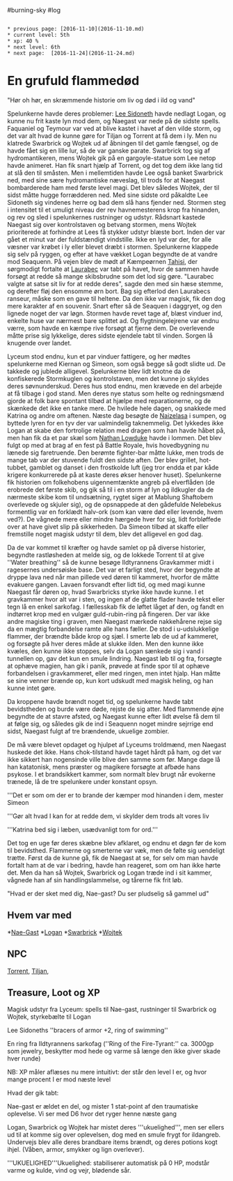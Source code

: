 #burning-sky #log

```ad-info

* previous page: [2016-11-10](2016-11-10.md)
* current level: 5th
* xp: 40 %
* next level: 6th
* next page:  [2016-11-24](2016-11-24.md) 
```

# En grufuld flammedød  
"Hør oh hør, en skræmmende historie om liv og død i ild og vand"
Spelunkerne havde deres problemer: [Lee Sidoneth](Lee%20Sidoneth.md) havde nedlagt Logan, og kunne nu frit kaste lyn mod dem, og Naegast var nede på de sidste spells. Faquaniel og Teymour var ved at blive kastet i havet af den vilde storm, og det var alt hvad de kunne gøre for Tiljan og Torrent at få dem i ly. Men nu klatrede Swarbrick og Wojtek ud af åbningen til det gamle fængsel, og de havde fået sig en lille lur, så de var ganske parate. Swarbrick tog sig af hydromantikeren, mens Wojtek gik på en gargoyle-statue som Lee netop havde animeret. Han fik snart hjælp af Torrent, og det tog dem ikke lang tid at slå den til småsten. Men i mellemtiden havde Lee også banket Swarbrick ned, med sine sære hydromantiske næveslag, til trods for at Naegast bombarderede ham med første level magi. Det blev således Wojtek, der til sidst måtte hugge forrædderen ned. Med sine sidste ord påkaldte Lee Sidoneth sig vindenes herre og bad dem slå hans fjender ned. Stormen steg i intensitet til et umuligt niveau der rev havnemesterens krop fra hinanden, og rev og sled i spelunkernes rustninger og udstyr. Rådsnart kastede Naegast sig over kontrolstaven og betvang stormen, mens Wojtek prioriterede at forhindre at Lees få stykker udstyr blæste bort. Inden der var gået et minut var der fuldstændigt vindstille. Ikke en lyd var der, for alle væsner var krøbet i ly eller blevet dræbt i stormen. Spelunkerne klappede sig selv på ryggen, og efter at have vækket Logan begyndte de at vandre mod Seaquenn. På vejen blev de mødt af Kæmpeørnen [Tahisi](Tahisi.md), der sørgmodigt fortalte at [Laurabec](Laurabec.md) var tabt på havet, hvor de sammen havde forsøgt at redde så mange skibsbrudne som det lod sig gøre. "Laurabec valgte at satse sit liv for at redde deres", sagde den med sin hæse stemme, og derefter fløj den ensomme ørn bort. Bag sig efterlod den Laurabecs ranseur, måske som en gave til heltene. Da den ikke var magisk, fik den dog mere karakter af en souvenir. Snart efter så de Seaquen i daggryet, og den lignede noget der var løgn. Stormen havde revet tage af, blæst vinduer ind, enkelte huse var nærmest bare splittet ad. Og flygtningelejrene var endnu værre, som havde en kæmpe rive forsøgt at fjerne dem. De overlevende måtte prise sig lykkelige, deres sidste ejendele tabt til vinden. Sorgen lå knugende over landet.
Lyceum stod endnu, kun et par vinduer fattigere, og her mødtes spelunkerne med Kiernan og Simeon, som også begge så godt slidte ud. De takkede og jublede alligevel. Spelunkerne blev lidt knotne da de konfiskerede Stormkuglen og kontrolstaven, men det kunne jo skyldes deres søvnunderskud. Deres hus stod endnu, men krævede en del arbejde at få tilbage i god stand. Men deres nye status som helte og redningsmænd gjorde at folk bare spontant tilbød at hjælpe med reparationerne, og de skænkede det ikke en tanke mere. De hvilede hele dagen, og snakkede med Katrina og andre om aftenen. Næste dag besøgte de [Naizelasa](Naizelasa.md) i sumpen, og byttede lyren for en tyv der var ualmindelig taknemmelig. Det lykkedes ikke Logan at skabe den fortrolige relation med dragen som han havde håbet på, men han fik da et par skæl som [Nathan Lowduke](Nathan%20Lowduke.md) havde i lommen. Det blev fulgt op med at brag af en fest på Battle Royale, hvis hovedbygning nu lænede sig faretruende. Den berømte fighter-bar måtte lukke, men trods de mange tab var der stuvende fuldt den sidste aften. Der blev grillet, hot-tubbet, gamblet og danset i den frostkolde luft (jeg tror endda et par kåde krigere konkurrerede på at kaste deres økser henover huset). Spelunkerne fik historien om folkehobens uigennemtænkte angreb på elverflåden (de erobrede det første skib, og gik så til i en storm af lyn og ildkugler da de nærmeste skibe kom til undsætning, rygtet siger at Mablung Shaftobem overlevede og skjuler sig), og de opsnappede at den gådefulde Nelebekus formentlig var en forklædt halv-ork (som kan være død eller levende, hvem ved?). De vågnede mere eller mindre hærgede hver for sig, lidt forbløffede over at have givet slip på sikkerheden. Da Simeon tilbød at skaffe eller fremstille noget magisk udstyr til dem, blev det alligevel en god dag.
Da de var kommet til kræfter og havde samlet op på diverse historier, begyndte rastløsheden at melde sig, og de lokkede Torrent til at give ''Water breathing'' så de kunne besøge Ildtyrannens Gravkammer midt i ragesernes undersøiske base. Det var et farligt sted, hvor der begyndte at dryppe lava ned når man pillede ved døren til kammeret, hvorfor de måtte evakuere gangen. Lavaen forsvandt efter lidt tid, og med magi kunne Naegast får døren op, hvad Swarbricks styrke ikke havde kunne. I et gravkammer hvor alt var i sten, og ingen af de glatte flader havde tekst eller tegn lå en enkel sarkofag. I fællesskab fik de løftet låget af den, og fandt en indtørret krop med en vulgær guld-rubin-ring på fingeren. Der var ikke andre magiske ting i graven, men Naegast mærkede nakkehårene rejse sig da en mægtig forbandelse ramte alle hans fæller. De stod i u-udslukkelige flammer, der brændte både krop og sjæl. I smerte løb de ud af kammeret, og forsøgte på hver deres måde at slukke ilden. Men den kunne ikke kvæles, den kunne ikke stoppes, selv da Logan sænkede sig i vand i tunnellen op, gav det kun en smule lindring. Naegast løb til og fra, forsøgte at ophæve magien, han gik i panik, prøvede at finde spor til at ophæve forbandelsen i gravkammeret, eller med ringen, men intet hjalp. Han måtte se sine venner brænde op, kun kort udskudt med magisk heling, og han kunne intet gøre. 
Da kroppene havde brændt noget tid, og spelunkerne havde tabt bevidstheden og burde være døde, rejste de sig atter. Med flammende øjne begyndte de at stavre afsted, og Naegast kunne efter lidt øvelse få dem til at følge sig, og således gik de ind i Seaquenn noget mindre sejrrige end sidst, Naegast fulgt af tre brændende, ukuelige zombier.
De må være blevet opdaget og hjulpet af Lyceums troldmænd, men Naegast huskede det ikke. Hans chok-tilstand havde taget hårdt på ham, og det var ikke sikkert han nogensinde ville blive den samme som før. Mange dage lå han katatonisk, mens præster og magikere forsøgte at afbøde hans psykose. I et brandsikkert kammer, som normalt blev brugt når evokerne trænede, lå de tre spelunkere under konstant opsyn. 
'''Det er som om der er to brande der kæmper mod hinanden i dem, mester Simeon
'''Gør alt hvad I kan for at redde dem, vi skylder dem trods alt vores liv
'''Katrina bed sig i læben, usædvanligt tom for ord.'''
Det tog en uge før deres skæbne blev afklaret, og endnu et døgn før de kom til bevidsthed. Flammerne og smerterne var væk, men de følte sig uendeligt trætte. Først da de kunne gå, fik de Naegast at se, for selv om man havde fortalt ham at de var i bedring, havde han reageret, som om han ikke hørte det. Men da han så Wojtek, Swarbrick og Logan træde ind i sit kammer, vågnede han af sin handlingslammelse, og tårerne fik frit løb. 
"Hvad er der sket med dig, Nae-gast? Du ser pludselig så gammel ud"
     
## Hvem var med 
*[Nae-Gast](Nae-Gast%20Oldknist.md)
*[Logan](Logan.md)
*[Swarbrick](Swarbrick%20Everwood.md)
*[Wojtek](Wojtek.md)
## NPC 
[Torrent](Torrent.md), [Tiljan](Tiljan.md),
## Treasure, Loot og XP 
Magisk udstyr fra Lyceum: spells til Nae-gast, rustninger til Swarbrick og Wojtek, styrkebælte til Logan
Lee Sidoneths ''bracers of armor +2, ring of swimming''
En ring fra Ildtyrannens sarkofag (''Ring of the Fire-Tyrant:'' ca. 3000gp som jewelry, beskytter mod hede og varme så længe den ikke giver skade hver runde) 
NB: XP måler aflæses nu mere intuitivt: der står den level I er, og hvor mange procent I er mod næste level
Hvad der gik tabt:
Nae-gast er ældet en del, og mister 1 stat-point af den traumatiske oplevelse. Vi ser med D6 hvor det ryger henne næste gang
Logan, Swarbrick og Wojtek har mistet deres '''ukuelighed''', men ser ellers ud til at komme sig over oplevelsen, dog med en smule frygt for ildangreb. Undervejs blev alle deres brandbare items brændt, og deres potions kogt ihjel. (Våben, armor, smykker og lign overlever).
'''UKUELIGHED'''Ukuelighed: stabiliserer automatisk på 0 HP, modstår varme og kulde, vind og vejr, blødende sår.
